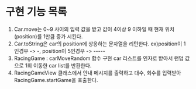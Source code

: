 # 구현 기능 목록
1. Car.move는 0~9 사이의 입력 값을 받고 값이 4이상 9 이하일 때 현재 위치(position)를 1만큼 증가 시킨다.
2. Car.toString은 car의 position에 상응하는 문자열을 리턴한다. ex)position이 1인경우 -> -, position이 5인경우 -> -----
3. RacingGame : carMoveRandom 함수 구현 car 리스트를 인자로 받아서 랜덤 값으로 1회 이동한 car list를 반환한다.
4. RacingGameView 클래스에서 안내 메시지를 출력하고 대수, 회수를 입력받아 RacingGame.startGame을 호출한다. 